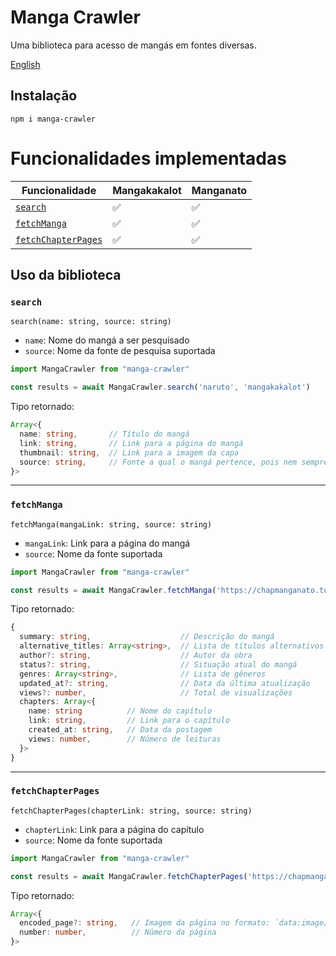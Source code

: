 # Manga Crawler

Uma biblioteca para acesso de mangás em fontes diversas.

[English](https://github.com/Ellyzeul/manga-crawler/blob/main/README.md)

## Instalação

```shell
npm i manga-crawler
```

# Funcionalidades implementadas

Funcionalidade | Mangakakalot | Manganato
-|-|-
[`search`](#search) | ✅ | ✅
[`fetchManga`](#fetchManga) | ✅ | ✅
[`fetchChapterPages`](#fetchchapterpages) | ✅ | ✅

## Uso da biblioteca

### `search`

`search(name: string, source: string)`

- `name`: Nome do mangá a ser pesquisado
- `source`: Nome da fonte de pesquisa suportada

```javascript
import MangaCrawler from "manga-crawler"

const results = await MangaCrawler.search('naruto', 'mangakakalot')
```
Tipo retornado: 
```typescript
Array<{
  name: string,       // Título do mangá
  link: string,       // Link para a página do mangá
  thumbnail: string,  // Link para a imagem da capa
  source: string,     // Fonte a qual o mangá pertence, pois nem sempre é a mesma da fonte de pesquisa
}>
```
---
### `fetchManga`

`fetchManga(mangaLink: string, source: string)`

- `mangaLink`: Link para a página do mangá
- `source`: Nome da fonte suportada

```javascript
import MangaCrawler from "manga-crawler"

const results = await MangaCrawler.fetchManga('https://chapmanganato.to/manga-ng952689', 'manganato')
```
Tipo retornado: 
```typescript
{
  summary: string,                    // Descrição do mangá
  alternative_titles: Array<string>,  // Lista de títulos alternativos
  author?: string,                    // Autor da obra
  status?: string,                    // Situação atual do mangá
  genres: Array<string>,              // Lista de gêneros
  updated_at?: string,                // Data da última atualização
  views?: number,                     // Total de visualizações
  chapters: Array<{
    name: string          // Nome do capítulo
    link: string,         // Link para o capítulo
    created_at: string,   // Data da postagem
    views: number,        // Número de leituras
  }>
}
```
---
### `fetchChapterPages`

`fetchChapterPages(chapterLink: string, source: string)`

- `chapterLink`: Link para a página do capítulo
- `source`: Nome da fonte suportada

```javascript
import MangaCrawler from "manga-crawler"

const results = await MangaCrawler.fetchChapterPages('https://chapmanganato.to/manga-uo998171/chapter-1', 'manganato')
```
Tipo retornado: 
```typescript
Array<{
  encoded_page?: string,   // Imagem da página no formato: `data:image/jpeg;base64, ${encodedPage}`
  number: number,          // Número da página
}>
```
